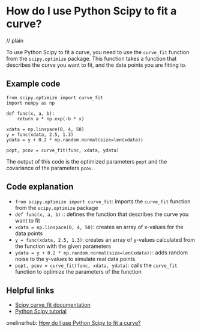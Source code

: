 # How do I use Python Scipy to fit a curve?
// plain

To use Python Scipy to fit a curve, you need to use the `curve_fit` function from the `scipy.optimize` package. This function takes a function that describes the curve you want to fit, and the data points you are fitting to.

## Example code

```
from scipy.optimize import curve_fit
import numpy as np

def func(x, a, b):
    return a * np.exp(-b * x)

xdata = np.linspace(0, 4, 50)
y = func(xdata, 2.5, 1.3)
ydata = y + 0.2 * np.random.normal(size=len(xdata))

popt, pcov = curve_fit(func, xdata, ydata)
```

The output of this code is the optimized parameters `popt` and the covariance of the parameters `pcov`.

## Code explanation

- `from scipy.optimize import curve_fit`: imports the `curve_fit` function from the `scipy.optimize` package
- `def func(x, a, b):`: defines the function that describes the curve you want to fit
- `xdata = np.linspace(0, 4, 50)`: creates an array of x-values for the data points
- `y = func(xdata, 2.5, 1.3)`: creates an array of y-values calculated from the function with the given parameters
- `ydata = y + 0.2 * np.random.normal(size=len(xdata))`: adds random noise to the y-values to simulate real data points
- `popt, pcov = curve_fit(func, xdata, ydata)`: calls the `curve_fit` function to optimize the parameters of the function

## Helpful links
- [Scipy curve_fit documentation](https://docs.scipy.org/doc/scipy/reference/generated/scipy.optimize.curve_fit.html)
- [Python Scipy tutorial](https://docs.scipy.org/doc/scipy/reference/tutorial/index.html)

onelinerhub: [How do I use Python Scipy to fit a curve?](https://onelinerhub.com/python-scipy/how-do-i-use-python-scipy-to-fit-a-curve)